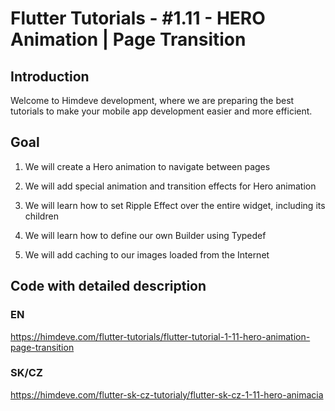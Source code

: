 # Flutter Tutorials - #1.11 - HERO Animation | Page Transition


## Introduction

Welcome to Himdeve development, where we are preparing the best tutorials to make your mobile app development easier and more efficient.


## Goal

1. We will create a Hero animation to navigate between pages

2. We will add special animation and transition effects for Hero animation

3. We will learn how to set Ripple Effect over the entire widget, including its children

4. We will learn how to define our own Builder using Typedef

5. We will add caching to our images loaded from the Internet


## Code with detailed description

### EN

https://himdeve.com/flutter-tutorials/flutter-tutorial-1-11-hero-animation-page-transition

### SK/CZ

https://himdeve.com/flutter-sk-cz-tutorialy/flutter-sk-cz-1-11-hero-animacia